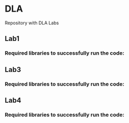 # DLA
Repository with DLA Labs
## Lab1
### Required libraries to successfully run the code:


## Lab3
### Required libraries to successfully run the code:

## Lab4
### Required libraries to successfully run the code:
